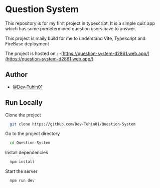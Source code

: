 
# Question System

This repository is for my first project in typescript. It is a simple quiz app which has some predetermined question users have to answer.

This project is maily build for me to understand Vite, Typescript and FireBase deployment

The project is hosted on : -[https://question-system-d2861.web.app/](https://question-system-d2861.web.app/)
## Author

- [@Dev-Tuhin01](https://github.com/Dev-Tuhin01)


## Run Locally

Clone the project

```bash
  git clone https://github.com/Dev-Tuhin01/Question-System
```

Go to the project directory

```bash
  cd Question-System
```

Install dependencies

```bash
  npm install
```

Start the server

```bash
  npm run dev
```

